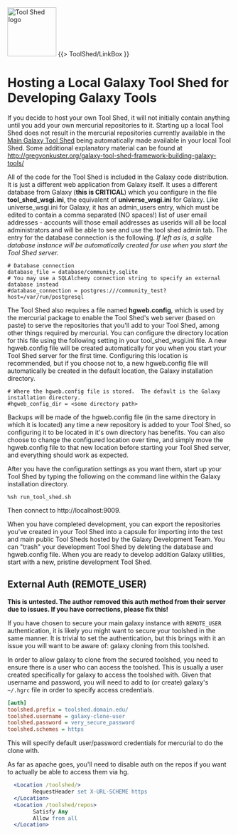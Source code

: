 <div class='right'> <a href='/src/ToolShed/index.md'><img src="/src/images/Logos/ToolShed.jpg" alt="Tool Shed logo" height="110px" /></a> {{> ToolShed/LinkBox }} </div>

# Hosting a Local Galaxy Tool Shed for Developing Galaxy Tools

If you decide to host your own Tool Shed, it will not initially contain anything until you add your own mercurial repositories to it. Starting up a local Tool Shed does not result in the mercurial repositories currently available in the [Main Galaxy Tool Shed](http://toolshed.g2.bx.psu.edu) being automatically made available in your local Tool Shed. Some additional explanatory material can be found at http://gregvonkuster.org/galaxy-tool-shed-framework-building-galaxy-tools/


All of the code for the Tool Shed is included in the Galaxy code distribution.  It is just a different web application from Galaxy itself. It uses a different database from Galaxy (**this is CRITICAL**) which you configure in the file **tool_shed_wsgi.ini**, the equivalent of **universe_wsgi.ini** for Galaxy. Like universe_wsgi.ini for Galaxy, it has an admin_users entry, which must be edited to contain a comma separated (NO spaces!) list of user email addresses - accounts will those email addresses as userids will all be local administrators and will be able to see and use the tool shed admin tab. The entry for the database connection is the following. *If left as is, a sqlite database instance will be automatically created for use when you start the Tool Shed server.*

```
# Database connection
database_file = database/community.sqlite
# You may use a SQLAlchemy connection string to specify an external database instead
#database_connection = postgres:///community_test?host=/var/run/postgresql
```


The Tool Shed also requires a file named **hgweb.config**, which is used by the mercurial package to enable the Tool Shed's web server (based on paste) to serve the repositories that you'll add to your Tool Shed, among other things required by mercurial.  You can configure the directory location for this file using the following setting in your tool_shed_wsgi.ini file. A new hgweb.config file will be created automatically for you when you start your Tool Shed server for the first time.  Configuring this location is recommended, but if you choose not to, a new hgweb.config file will automatically be created in the default location, the Galaxy installation directory.

```
# Where the hgweb.config file is stored.  The default is the Galaxy installation directory.
#hgweb_config_dir = <some directory path>
```


Backups will be made of the hgweb.config file (in the same directory in which it is located) any time a new repository is added to your Tool Shed, so configuring it to be located in it's own directory has benefits.  You can also choose to change the configured location over time, and simply move the hgweb.config file to that new location before starting your Tool Shed server, and everything should work as expected.

After you have the configuration settings as you want them, start up your Tool Shed by typing the following on the command line within the Galaxy installation directory.

```
%sh run_tool_shed.sh
```


Then connect to http://localhost:9009.

When you have completed development, you can export the repositories you've created in your Tool Shed into a capsule for importing into the test and main public Tool Sheds hosted by the Galaxy Development Team.  You can "trash" your development Tool Shed by deleting the database and hgweb.config file.  When you are ready to develop addition Galaxy utilities, start with a new, pristine development Tool Shed.

## External Auth (REMOTE_USER)

**This is untested. The author removed this auth method from their server due to issues. If you have corrections, please fix this!**

If you have chosen to secure your main galaxy instance with `REMOTE_USER` authentication, it is likely you might want to secure your toolshed in the same manner. It is trivial to set the authentication, but this brings with it an issue you will want to be aware of: galaxy cloning from this toolshed. 

In order to allow galaxy to clone from the secured toolshed, you need to ensure there is a user who can access the toolshed. This is usually a user created specifically for galaxy to access the toolshed with. Given that username and password, you will need to add to (or create) galaxy's `~/.hgrc` file in order to specify access credentials.

```cfg
[auth]
toolshed.prefix = toolshed.domain.edu/
toolshed.username = galaxy-clone-user
toolshed.password = very_secure_password
toolshed.schemes = https
```


This will specify default user/password credentials for mercurial to do the clone with.

As far as apache goes, you'll need to disable auth on the repos if you want to actually be able to access them via hg.

```apache
  <Location /toolshed/>
        RequestHeader set X-URL-SCHEME https
  </Location>
  <Location /toolshed/repos>
        Satisfy Any
        Allow from all
  </Location>
```

 
